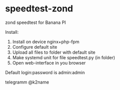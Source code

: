 # speedtest-zond
zond speedtest for Banana PI


Install:

1. Install on device nginx+php-fpm
2. Configure default site
3. Upload all files to folder with default site
4. Make systemd unit for file speedtest.py (in folder)
5. Open web-interface in you browser 

Default login:password is admin:admin

telegramm @k2name
